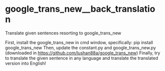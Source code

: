 # google_trans_new__back_translation
Translate given sentences resorting to google_trans_new

First, install the google_trans_new in cmd window, specifically:
pip install google_trans_new
Then, update the constant.py and google_trans_new.py (downloaded in https://github.com/lushan88a/google_trans_new)
Finally, try to translate the given sentence in any language and translate the translated version into English!

